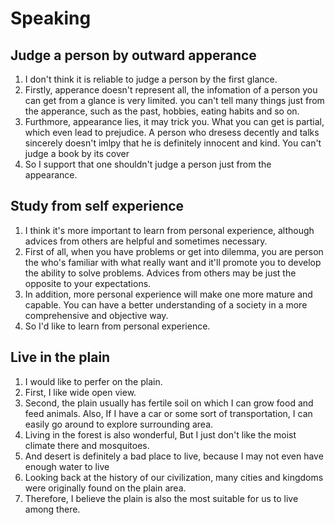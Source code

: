 # Speaking

## Judge a person by outward apperance
1. I don't think it is reliable to judge a person by the first glance. 
2. Firstly, apperance doesn't represent all, the infomation of a person you can get from a glance is very limited. you can't tell many things just from the apperance, such as the past, hobbies, eating habits and so on.
3. Furthmore, appearance lies, it may trick you. What you can get is partial, which even lead to prejudice. A person who dresess decently and talks sincerely  doesn't imlpy that he is definitely innocent and kind. You can't judge a book by its cover
4. So I support that one shouldn't judge a person just from the appearance.

## Study from self experience
1. I think it's more important to learn from personal experience, although advices from others are helpful and sometimes necessary.
2. First of all, when you have problems or get into dilemma, you are person the who's familiar with what really want and it'll promote you to develop the ability to solve problems. Advices from others may be just the opposite to your expectations. 
3. In addition, more personal experience will make one more mature and capable. You can have a better understanding of a society in a more comprehensive and objective way.
4. So I'd like to learn from personal experience.

## Live in the plain
1. I would like to perfer on the plain.
2. First, I like wide open view.
3. Second, the plain usually has fertile soil on which I can grow food and feed animals. Also, If I have a car or some sort of transportation, I can easily go around to explore surrounding area.
4. Living in the forest is also wonderful, But I just don't like the moist climate there and mosquitoes.
5. And desert is definitely a bad place to live, because I may not even have enough water to live
6. Looking back at the history of our civilization, many cities and kingdoms were originally found on the plain area.
7. Therefore, I believe the plain is also the most suitable for us to live among there.